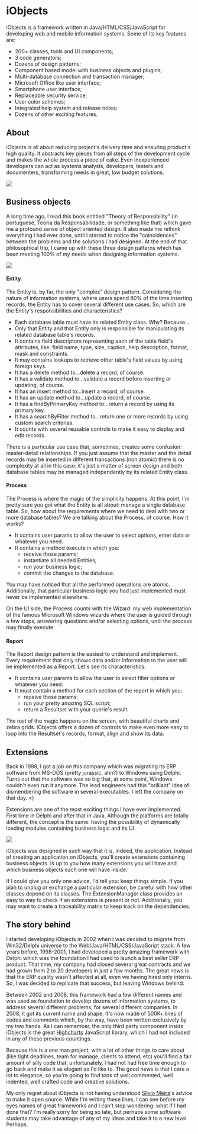 # iObjects
iObjects is a framework written in Java/HTML/CSS/JavaScript for developing web and mobile information systems. Some of its key features are: 
- 200+ classes, tools and UI components; 
- 3 code generators; 
- Dozens of design patterns; 
- Component based model with business objects and plugins; 
- Multi-database connection and transaction manager; 
- Microsoft Office like user interface; 
- Smartphone user interface; 
- Replaceable security service; 
- User color schemes; 
- Integrated help system and release notes;
- Dozens of other exciting features.

## About
iObjects is all about reducing project's delivery time and ensuring product's high quality. It abstracts key pieces from all steps of the development cycle and makes the whole process a piece of cake. Even inexperienced developers can act as systems analysts, developers, testers and documenters, transforming needs in great, low budget solutions.

![](https://raw.github.com/kleber-maia/iobjects/master/README.img/1.png)

## Business objects
A long time ago, I read this book entitled "Theory of Responsibility" (in portuguese, Teoria da Responsabilidade, or something like that) which gave me a profound sense of object oriented design. It also made me rethink everything I had ever done, until I started to notice the "coincidences" between the problems and the solutions I had designed. At the end of that philosophical trip, I came up with these three design patterns which has been meeting 100% of my needs when designing information systems.

![](https://raw.github.com/kleber-maia/iobjects/master/README.img/2.png)

#### Entity
The Entity is, by far, the only "complex" design pattern. Considering the nature of information systems, where users spend 80% of the time inserting records, the Entity has to cover several different use cases. So, which are the Entity's responsibilities and characteristics?

- Each database table must have its related Entity class. Why? Because...
- Only that Entity and that Entity only is responsible for manipulating its related database table's records.
- It contains field descriptors representing each of the table field's attributes, like: field name, type, size, caption, help description, format, mask and constraints.
- It may contains lookups to retrieve other table's field values by using foreign keys.
- It has a delete method to...delete a record, of course.
- It has a validate method to...validate a record before inserting or updating, of course.
- It has an insert method to...insert a record, of course.
- It has an update method to...update a record, of course.
- It has a findByPrimaryKey method to...return a record by using its primary key.
- It has a searchByFilter method to...return one or more records by using custom search criterias.
- It counts with several reusable controls to make it easy to display and edit records.

There is a particular use case that, sometimes, creates some confusion: master-detail relationships. If you just assume that the master and the detail records may be inserted in different transactions (non atomic) there is no complexity at all in this case: it's just a matter of screen design and both database tables may be managed independently by its related Entity class.

#### Process
The Process is where the magic of the simplicity happens. At this point, I'm pretty sure you got what the Entity is all about: manage a single database table. So, how about the requirements where we need to deal with two or more database tables? We are talking about the Process, of course. How it works?

- It contains user params to allow the user to select options, enter data or whatever you need.
- It contains a method execute in which you:
  - receive those params;
  - instantiate all needed Entities;
  - run your business logic;
  - commit the changes to the database.

You may have noticed that all the performed operations are atomic. Additionally, that particular business logic you had just implemented must never be implemented elsewhere.

On the UI side, the Process counts with the Wizard: my web implementation of the famous Microsoft Windows wizards where the user is guided through a few steps, answering questions and/or selecting options, until the process may finally execute.

#### Report
The Report design pattern is the easiest to understand and implement. Every requirement that only shows data and/or information to the user will be implemented as a Report. Let's see its characteristics:

- It contains user params to allow the user to select filter options or whatever you need.
- It must contain a method for each section of the report in which you:
  - receive those params;
  - run your pretty amazing SQL script;
  - return a Resultset with your querie's result.

The rest of the magic happens on the screen, with beautiful charts and zebra grids. iObjects offers a dozen of controls to make even more easy to loop into the Resultset's records, format, align and show its data.

## Extensions
Back in 1998, I got a job on this company which was migrating its ERP software from MS-DOS (pretty jurassic, ahn?) to Windows using Delphi. Turns out that the software was so big that, at some point, Windows couldn't even run it anymore. The lead engineers had this "brilliant" idea of dismembering the software in several executables. I left the company on that day. =)

Extensions are one of the most exciting things I have ever implemented. First time in Delphi and after that in Java. Although the platforms are totally different, the concept is the same: having the possibility of dynamically loading modules containing business logic and its UI.

![](https://raw.github.com/kleber-maia/iobjects/master/README.img/3.png)

iObjects was designed in such way that it is, indeed, the application. Instead of creating an application on iObjects, you'll create extensions containing business objects. Is up to you how many extensions you will have and which business objects each one will have inside.

If I could give you only one advice, I'd tell you: keep things simple. If you plan to unplug or exchange a particular extension, be careful with how other classes depend on its classes. The ExtensionManager class provides an easy to way to check if an extensions is present or not. Additionally, you may want to create a traceability matrix to keep track on the dependencies.

## The story behind

I started developing iObjects in 2002 when I was decided to migrate from Win32/Delphi universe to the Web/Java/HTML/CSS/JavaScript stack. A few years before, 1998-2001, I had developed a pretty amazing framework with Delphi which was the foundation I had used to launch a best seller ERP product. That time, my company had closed several great contracts and we had grown from 2 to 20 developers in just a few months. The great news is that the ERP quality wasn't affected at all, even we having hired only interns. So, I was decided to replicate that success, but leaving Windows behind.

Between 2002 and 2008, this framework had a few different names and was used as foundation to develop dozens of information systems, to address several different problems, for several different companies. In 2008, it got its current name and shape. It's now made of 500K+ lines of codes and comments which, by the way, have been written exclusively by my two hands. As I can remember, the only third party component inside iObjects is the great [Highcharts](http://highcharts.com) JavaScript library, which I had not included in any of these previous countings.

Because this is a one man project, with a lot of other things to care about (like tight deadlines, team for manage, clients to attend, etc) you'll find a fair amount of silly code that, unfortunately, I had not had free time enough to go back and make it as elegant as I'd like to. The good news is that I care a lot to elegance, so you're going to find tons of well commented, well indented, well crafted code and creative solutions.

My only regret about iObjects is not having understood [Silvio Meira](https://twitter.com/srlm)'s advice to make it open source. While I'm writing these lines, I can see before my eyes names of great frameworks and I can't stop wondering: what if I had done that? I'm really sorry for being so late, but perhaps some software students may take advantage of any of my ideas and take it to a new level. Perhaps.
